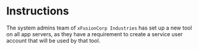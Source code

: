 # Instructions

The system admins team of `xFusionCorp Industries` has set up a new tool on all app servers, as they have a requirement to create a service user account that will be used by that tool.

